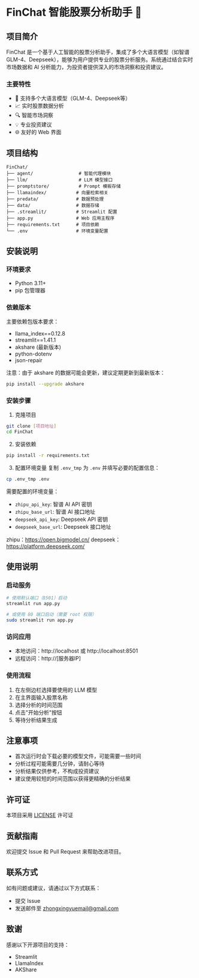 # FinChat 智能股票分析助手 🚀

## 项目简介

FinChat 是一个基于人工智能的股票分析助手，集成了多个大语言模型（如智谱 GLM-4、Deepseek），能够为用户提供专业的股票分析服务。系统通过结合实时市场数据和 AI 分析能力，为投资者提供深入的市场洞察和投资建议。

### 主要特性

- 🤖 支持多个大语言模型（GLM-4、Deepseek等）
- 📈 实时股票数据分析
- 🔍 智能市场洞察
- 💡 专业投资建议
- 🌐 友好的 Web 界面

## 项目结构

```
FinChat/
├── agent/                 # 智能代理模块
├── llm/                   # LLM 模型接口
├── promptstore/           # Prompt 模板存储
├── llamaindex/           # 向量检索相关
├── predata/              # 数据预处理
├── data/                 # 数据存储
├── .streamlit/           # Streamlit 配置
├── app.py                # Web 应用主程序
├── requirements.txt      # 项目依赖
└── .env                  # 环境变量配置
```

## 安装说明

### 环境要求

- Python 3.11+
- pip 包管理器

### 依赖版本

主要依赖包版本要求：
- llama_index==0.12.8
- streamlit==1.41.1
- akshare (最新版本)
- python-dotenv
- json-repair

注意：由于 akshare 的数据可能会更新，建议定期更新到最新版本：
```bash
pip install --upgrade akshare
```

### 安装步骤

1. 克隆项目
```bash
git clone [项目地址]
cd FinChat
```

2. 安装依赖
```bash
pip install -r requirements.txt
```

3. 配置环境变量
复制 `.env_tmp` 为 `.env` 并填写必要的配置信息：
```bash
cp .env_tmp .env
```

需要配置的环境变量：
- `zhipu_api_key`: 智谱 AI API 密钥
- `zhipu_base_url`: 智谱 AI 接口地址
- `deepseek_api_key`: Deepseek API 密钥
- `deepseek_base_url`: Deepseek 接口地址

zhipu：https://open.bigmodel.cn/
deepseek：https://platform.deepseek.com/
## 使用说明

### 启动服务

```bash
# 使用默认端口（8501）启动
streamlit run app.py

# 或使用 80 端口启动（需要 root 权限）
sudo streamlit run app.py
```

### 访问应用

- 本地访问：http://localhost 或 http://localhost:8501
- 远程访问：http://[服务器IP]

### 使用流程

1. 在左侧边栏选择要使用的 LLM 模型
2. 在主界面输入股票名称
3. 选择分析的时间范围
4. 点击"开始分析"按钮
5. 等待分析结果生成

## 注意事项

- 首次运行时会下载必要的模型文件，可能需要一些时间
- 分析过程可能需要几分钟，请耐心等待
- 分析结果仅供参考，不构成投资建议
- 建议使用较短的时间范围以获得更精确的分析结果

## 许可证

本项目采用 [LICENSE](LICENSE) 许可证

## 贡献指南

欢迎提交 Issue 和 Pull Request 来帮助改进项目。

## 联系方式

如有问题或建议，请通过以下方式联系：
- 提交 Issue
- 发送邮件至 zhongxingyuemail@gmail.com

## 致谢

感谢以下开源项目的支持：
- Streamlit
- LlamaIndex
- AKShare
